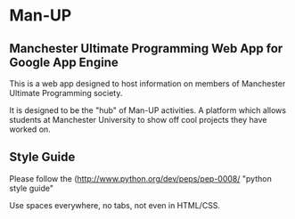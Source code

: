 Man-UP
======

Manchester Ultimate Programming Web App for Google App Engine
-------------------------------------------------------------

This is a web app designed to host information on members of Manchester
Ultimate Programming society.

It is designed to be the "hub" of Man-UP activities. A platform which allows
students at Manchester University to show off cool projects they have worked
on.

Style Guide
-----------

Please follow the (http://www.python.org/dev/peps/pep-0008/ "python style guide"

Use spaces everywhere, no tabs, not even in HTML/CSS.
 
